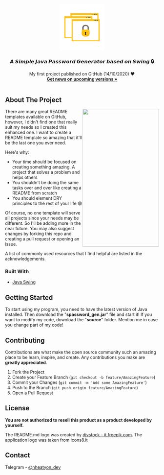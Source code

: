 <!-- PROJECT LOGO -->
<br />
<p align="center">
  <a href="https://t.me/nheatyon">
    <img src="images/bg.png" alt="Logo" width="150" height="150">
  </a>

  <h3 align="center">𝘼 𝙎𝙞𝙢𝙥𝙡𝙚 𝙅𝙖𝙫𝙖 𝙋𝙖𝙨𝙨𝙬𝙤𝙧𝙙 𝙂𝙚𝙣𝙚𝙧𝙖𝙩𝙤𝙧 𝙗𝙖𝙨𝙚𝙙 𝙤𝙣 𝙎𝙬𝙞𝙣𝙜 🔒</h3>

  <p align="center">
    My first project published on GitHub (14/10/2020) ❤️
    <br />
    <a href="https://t.me/nheatyon"><strong>Get news on upcoming versions »</strong></a>
    <br />
    <br />


<!-- ABOUT THE PROJECT -->
## About The Project
<img align="right" width="250" height="450" src="https://i.imgur.com/xX5Bqyz.png">

There are many great README templates available on GitHub, however, I didn't find one that really suit my needs so I created this enhanced one. I want to create a README template so amazing that it'll be the last one you ever need.

Here's why:
* Your time should be focused on creating something amazing. A project that solves a problem and helps others
* You shouldn't be doing the same tasks over and over like creating a README from scratch
* You should element DRY principles to the rest of your life :smile:

Of course, no one template will serve all projects since your needs may be different. So I'll be adding more in the near future. You may also suggest changes by forking this repo and creating a pull request or opening an issue.

A list of commonly used resources that I find helpful are listed in the acknowledgements.

### Built With
* [Java Swing](https://www.eclipse.org/windowbuilder)



<!-- GETTING STARTED -->
## Getting Started
To start using my program, you need to have the latest version of Java installed. Then download the "<b>spassword_gen.jar</b>" file and start it! If you want to modify my code, download the "<b>source</b>" folder. Mention me in case you change part of my code!

<!-- CONTRIBUTING -->
## Contributing

Contributions are what make the open source community such an amazing place to be learn, inspire, and create. Any contributions you make are **greatly appreciated**.

1. Fork the Project
2. Create your Feature Branch (`git checkout -b feature/AmazingFeature`)
3. Commit your Changes (`git commit -m 'Add some AmazingFeature'`)
4. Push to the Branch (`git push origin feature/AmazingFeature`)
5. Open a Pull Request



<!-- LICENSE -->
## License

<b>You are not authorized to resell this product as a product developed by yourself.</b>

The README.md logo was created by <a href='https://it.freepik.com/vettori/affari'>djvstock - it.freepik.com</a>. The application logo was taken from icons8.it

<!-- CONTACT -->
## Contact

Telegram - [@nheatyon_dev](https://t.me/nheatyon_dev)




<!-- MARKDOWN LINKS & IMAGES -->
<!-- https://www.markdownguide.org/basic-syntax/#reference-style-links -->
[contributors-shield]: https://img.shields.io/github/contributors/othneildrew/Best-README-Template.svg?style=flat-square
[contributors-url]: https://github.com/othneildrew/Best-README-Template/graphs/contributors
[forks-shield]: https://img.shields.io/github/forks/othneildrew/Best-README-Template.svg?style=flat-square
[forks-url]: https://github.com/othneildrew/Best-README-Template/network/members
[stars-shield]: https://img.shields.io/github/stars/othneildrew/Best-README-Template.svg?style=flat-square
[stars-url]: https://github.com/othneildrew/Best-README-Template/stargazers
[issues-shield]: https://img.shields.io/github/issues/othneildrew/Best-README-Template.svg?style=flat-square
[issues-url]: https://github.com/othneildrew/Best-README-Template/issues
[license-shield]: https://img.shields.io/github/license/othneildrew/Best-README-Template.svg?style=flat-square
[license-url]: https://github.com/othneildrew/Best-README-Template/blob/master/LICENSE.txt
[linkedin-shield]: https://img.shields.io/badge/-LinkedIn-black.svg?style=flat-square&logo=linkedin&colorB=555
[linkedin-url]: https://linkedin.com/in/othneildrew
[product-screenshot]: images/screenshot.png
